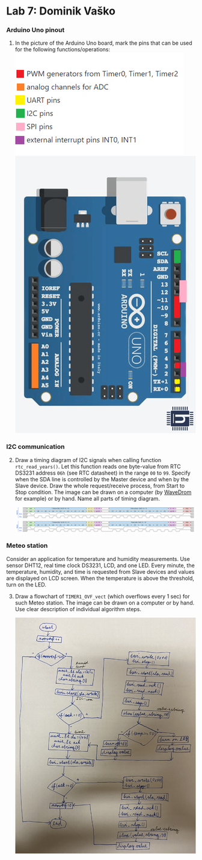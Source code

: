 # Lab 7: Dominik Vaško

### Arduino Uno pinout

1. In the picture of the Arduino Uno board, mark the pins that can be used for the following functions/operations:
   ![your figure](https://github.com/domo2361/digital-electronics-2/blob/main/lab7-i2c/obrazky/popisuno.png)
   ![your figure](https://github.com/domo2361/digital-electronics-2/blob/main/lab7-i2c/obrazky/uno.png)

### I2C communication

2. Draw a timing diagram of I2C signals when calling function `rtc_read_years()`. Let this function reads one byte-value from RTC DS3231 address `06h` (see RTC datasheet) in the range `00` to `99`. Specify when the SDA line is controlled by the Master device and when by the Slave device. Draw the whole request/receive process, from Start to Stop condition. The image can be drawn on a computer (by [WaveDrom](https://wavedrom.com/) for example) or by hand. Name all parts of timing diagram.

   ![your figure](https://github.com/domo2361/digital-electronics-2/blob/main/lab7-i2c/obrazky/timing_I2C.png)

### Meteo station

Consider an application for temperature and humidity measurements. Use sensor DHT12, real time clock DS3231, LCD, and one LED. Every minute, the temperature, humidity, and time is requested from Slave devices and values are displayed on LCD screen. When the temperature is above the threshold, turn on the LED.

3. Draw a flowchart of `TIMER1_OVF_vect` (which overflows every 1&nbsp;sec) for such Meteo station. The image can be drawn on a computer or by hand. Use clear description of individual algorithm steps.

   ![your figure](https://github.com/domo2361/digital-electronics-2/blob/main/lab7-i2c/obrazky/IMG_5897.jpg)
